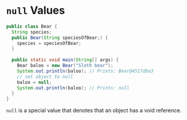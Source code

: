# `null` Values

```java
public class Bear {
  String species;
  public Bear(String speciesOfBear;) {
    species = speciesOfBear;
  }
 
  public static void main(String[] args) {
    Bear baloo = new Bear("Sloth bear"); 
    System.out.println(baloo); // Prints: Bear@4517d9a3
    // set object to null
    baloo = null;
    System.out.println(baloo); // Prints: null
  }
}
```

`null` is a special value that denotes that an object has a void reference.